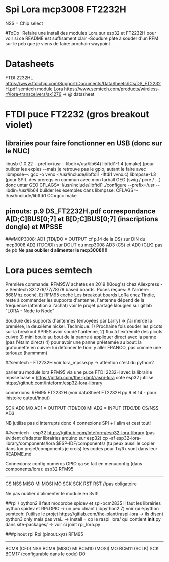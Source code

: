 # Spi Lora mcp3008 FT2232H 

NSS = Chip select


#ToDo
-Refaire une install des modules Lora sur esp32 et FT2232H pour voir si ce README est suffisament clair
-Soudure pâte à souder d'un RFM sur le pcb que je viens de faire: prochain waypoint


# Datasheets
FTDI 2232HL https://www.ftdichip.com/Support/Documents/DataSheets/ICs/DS_FT2232H.pdf
semtech module Lora https://www.semtech.com/products/wireless-rf/lora-transceivers/sx1276 -> @ datasheet


# FTDI puce FT2232 (gros breakout violet)
## librairies pour faire fonctionner en USB (donc sur le NUC)
libusb (1.0.22 --prefix=/usr --libdir=/usr/lib64)
libftdi1-1.4 (cmake)
	(pour builder les exples --mais je retrouve pas le gpio, autant le faire avec libmpsse--: gcc -o vvnx -I/usr/include/libftdi1 -lftdi1 vvnx.c)
libmpsse-1.3 (pour SPI). 
	des prereqs en commun avec mon tarball GEO (swig / pcre / ...) donc untar GEO
	CFLAGS=-I/usr/include/libftdi1 ./configure --prefix=/usr --libdir=/usr/lib64
	builder les exemples dans libmpsse: CFLAGS=-I/usr/include/libftdi1 CC=gcc make



## pinouts: p.9 DS_FT2232H.pdf correspondance A[D;C]BUS[0;7] et B[D;C]BUS[0;7] (inscriptions dongle) et MPSSE
###MCP3008:
AD1 (TDI/DO = OUTPUT cf p.14 de la DS) sur DIN du mcp3008
AD2 (TDO/DI) sur DOUT du mcp3008
AD3 (CS) et AD0 (CLK) pas de pb
****Ne pas oublier d alimenter le mcp3008!!!!****

# Lora puces semtech 

Première commande: RFM95W achetés en 2019 (Kloug's) chez Aliexpress -> Semtech SX1276/77/78/79 based boards. Puces reçues: A l'arrière: 868Mhz coché. Et RFM95 coché
Les breakout boards LoRa chez Tindie, reste à commander les supports d'antenne, l'antenne dépend de la fréquence (attention à l'achat)
voir le projet partagé klougien sur gitlab "LORA - Node to Node"

Soudure des supports d'antennes (envoyées par Larry) -> j'ai merdé la première, la deuxième nickel. Technique: 1) Prochaine fois souder les picots sur la breakout APRES avoir soudé l'antenne, 
2) flux à l'extrémité des picots cuivre 3) mini boule au bout de la panne à appliquer direct avec la panne (pas l'étaim direct) 4) pour avoir une panne préétamée au bout: la gratounette en cuivre: lui
défoncer le fion: y aller FRANCO, pas comme une tarlouze (hummmm)

##semtech - FT2232H
voir lora_mpsse.py -> attention c'est du python2

parler au module lora RFM95 via une puce FTDI 2232H avec la librairie mpsse
base = https://gitlab.com/the-plant/raspi-lora
cote esp32 jutilise https://github.com/Inteform/esp32-lora-library

connexions: 
RFM95			FT2232H (voir dataSheet FT2232H pp 9 et 14 - pour lhistoire output/input)

SCK				AD0
MO  			AD1 = OUTPUT (TDI/DO) 
MI 				AD2 = INPUT (TDO/DI)
CS/NSS 			AD3

NB jutilise pas d interrupts donc 4 connexions SPI + l'alim et cest tout!

##semtech - esp32 
https://github.com/Inteform/esp32-lora-library (pas évident d'adapter librairies arduino sur esp32)
	cp -af esp32-lora-library/components/lora $ESP-IDF/components/  (tu peux aussi le copier dans ton projet/components je crois)
	les codes pour Tx/Rx sont dans leur README.md

Connexions:
config numéros GPIO ça se fait en menuconfig (dans components/lora):
esp32	RFM95
-----	-----
CS		NSS
MISO	MI
MOSI	MO
SCK		SCK
RST		RST //pas obligatoire

Ne pas oublier d'alimenter le module en 3v3! 


##rpi / python2
il faut modprobe spidev et spi-bcm2835
il faut les librairies python spidev et RPi.GPIO -> un peu chiant (libpython2.7) voir rpi->python
semtech: j'utilise le projet https://gitlab.com/the-plant/raspi-lora
-> ils disent python3 only mais pas vrai..
-> install = cp le raspi_lora/ qui contient __init__.py dans site-packages/ 
-> voir ci joint rpi_lora.py

###pinout rpi
Rpi	(pinout.xyz)					RFM95
-----								-----
BCM8 (CE0)							NSS
BCM9 (MISO)							MI
BCM10 (MOSI)						MO
BCM11 (SCLK)						SCK
BCM17 (configurable dans le code)	D0






